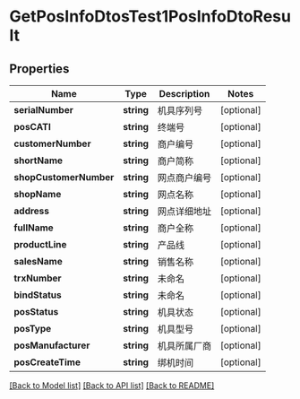 # GetPosInfoDtosTest1PosInfoDtoResult

## Properties
Name | Type | Description | Notes
------------ | ------------- | ------------- | -------------
**serialNumber** | **string** | 机具序列号 | [optional] 
**posCATI** | **string** | 终端号 | [optional] 
**customerNumber** | **string** | 商户编号 | [optional] 
**shortName** | **string** | 商户简称 | [optional] 
**shopCustomerNumber** | **string** | 网点商户编号 | [optional] 
**shopName** | **string** | 网点名称 | [optional] 
**address** | **string** | 网点详细地址 | [optional] 
**fullName** | **string** | 商户全称 | [optional] 
**productLine** | **string** | 产品线 | [optional] 
**salesName** | **string** | 销售名称 | [optional] 
**trxNumber** | **string** | 未命名 | [optional] 
**bindStatus** | **string** | 未命名 | [optional] 
**posStatus** | **string** | 机具状态 | [optional] 
**posType** | **string** | 机具型号 | [optional] 
**posManufacturer** | **string** | 机具所属厂商 | [optional] 
**posCreateTime** | **string** | 绑机时间 | [optional] 

[[Back to Model list]](../README.md#documentation-for-models) [[Back to API list]](../README.md#documentation-for-api-endpoints) [[Back to README]](../README.md)


